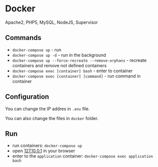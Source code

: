 # Docker

Apache2, PHP5, MySQL, NodeJS, Supervisor

## Commands

- `docker-compose up` - run
- `docker-compose up -d` - run in the background
- `docker-compose up --force-recreate --remove-orphans` - recreate containers and remove not defined containers
- `docker-compose exec [container] bash` - enter to container
- `docker-compose exec [container] [command]` - run command in container

## Configuration

You can change the IP addres in `.env` file.

You can also change the files in `docker` folder.

## Run

- run containers: `docker-compose up`
- open [127.10.0.1](https://127.10.0.1/) in your browser
- enter to the `application` container: `docker-compose exec application bash`
